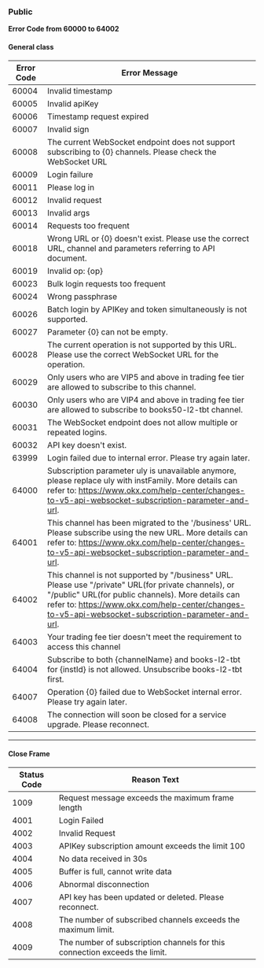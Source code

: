 ### Public
**Error Code from 60000 to 64002**

#### General class

| Error Code | Error Message                                                                                                                   |
|------------|---------------------------------------------------------------------------------------------------------------------------------|
| 60004      | Invalid timestamp                                                                                                               |
| 60005      | Invalid apiKey                                                                                                                  |
| 60006      | Timestamp request expired                                                                                                       |
| 60007      | Invalid sign                                                                                                                   |
| 60008      | The current WebSocket endpoint does not support subscribing to {0} channels. Please check the WebSocket URL                     |
| 60009      | Login failure                                                                                                                  |
| 60011      | Please log in                                                                                                                  |
| 60012      | Invalid request                                                                                                                |
| 60013      | Invalid args                                                                                                                  |
| 60014      | Requests too frequent                                                                                                          |
| 60018      | Wrong URL or {0} doesn't exist. Please use the correct URL, channel and parameters referring to API document.                 |
| 60019      | Invalid op: {op}                                                                                                               |
| 60023      | Bulk login requests too frequent                                                                                             |
| 60024      | Wrong passphrase                                                                                                              |
| 60026      | Batch login by APIKey and token simultaneously is not supported.                                                             |
| 60027      | Parameter {0} can not be empty.                                                                                               |
| 60028      | The current operation is not supported by this URL. Please use the correct WebSocket URL for the operation.                   |
| 60029      | Only users who are VIP5 and above in trading fee tier are allowed to subscribe to this channel.                               |
| 60030      | Only users who are VIP4 and above in trading fee tier are allowed to subscribe to books50-l2-tbt channel.                    |
| 60031      | The WebSocket endpoint does not allow multiple or repeated logins.                                                           |
| 60032      | API key doesn't exist.                                                                                                         |
| 63999      | Login failed due to internal error. Please try again later.                                                                   |
| 64000      | Subscription parameter uly is unavailable anymore, please replace uly with instFamily. More details can refer to: https://www.okx.com/help-center/changes-to-v5-api-websocket-subscription-parameter-and-url. |
| 64001      | This channel has been migrated to the '/business' URL. Please subscribe using the new URL. More details can refer to: https://www.okx.com/help-center/changes-to-v5-api-websocket-subscription-parameter-and-url. |
| 64002      | This channel is not supported by "/business" URL. Please use "/private" URL(for private channels), or "/public" URL(for public channels). More details can refer to: https://www.okx.com/help-center/changes-to-v5-api-websocket-subscription-parameter-and-url. |
| 64003      | Your trading fee tier doesn't meet the requirement to access this channel                                                      |
| 64004      | Subscribe to both {channelName} and books-l2-tbt for {instId} is not allowed. Unsubscribe books-l2-tbt first.                |
| 64007      | Operation {0} failed due to WebSocket internal error. Please try again later.                                                |
| 64008      | The connection will soon be closed for a service upgrade. Please reconnect.                                                |

***

#### Close Frame

| Status Code | Reason Text                                                |
|-------------|------------------------------------------------------------|
| 1009        | Request message exceeds the maximum frame length           |
| 4001        | Login Failed                                               |
| 4002        | Invalid Request                                            |
| 4003        | APIKey subscription amount exceeds the limit 100          |
| 4004        | No data received in 30s                                    |
| 4005        | Buffer is full, cannot write data                          |
| 4006        | Abnormal disconnection                                    |
| 4007        | API key has been updated or deleted. Please reconnect.    |
| 4008        | The number of subscribed channels exceeds the maximum limit. |
| 4009        | The number of subscription channels for this connection exceeds the limit. |
